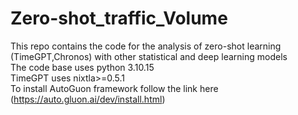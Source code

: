 # Zero-shot_traffic_Volume
This repo contains the code for the analysis of zero-shot learning (TimeGPT,Chronos) with other statistical and deep learning models  
The code base uses python 3.10.15  
TimeGPT uses nixtla>=0.5.1  
To install AutoGuon framework follow the link here (https://auto.gluon.ai/dev/install.html)
